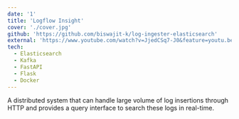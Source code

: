 ```yaml
---
date: '1'
title: 'Logflow Insight'
cover: './cover.jpg'
github: 'https://github.com/biswajit-k/log-ingester-elasticsearch'
external: 'https://www.youtube.com/watch?v=JjedCSq7-J0&feature=youtu.be'
tech:
  - Elasticsearch
  - Kafka
  - FastAPI
  - Flask
  - Docker
---
```


A distributed system that can handle large volume of log insertions through HTTP and provides a query interface to search these logs in real-time.
